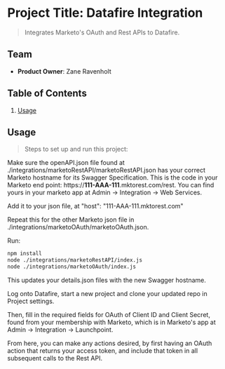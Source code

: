 # Project Title: Datafire Integration

> Integrates Marketo's OAuth and Rest APIs to Datafire.

## Team

  - __Product Owner__: Zane Ravenholt


## Table of Contents

1. [Usage](#Usage)


## Usage

> Steps to set up and run this project:

Make sure the openAPI.json file found at ./integrations/marketoRestAPI/marketoRestAPI.json has your correct Marketo hostname for its Swagger Specification. This is the code in your Marketo end point: 
https://**111-AAA-111**.mktorest.com/rest. You can find yours in your marketo app at Admin -> Integration -> Web Services.

Add it to your json file, at "host": "111-AAA-111.mktorest.com"

Repeat this for the other Marketo json file in ./integrations/marketoOAuth/marketoOAuth.json.

Run: 
```sh
npm install
node ./integrations/marketoRestAPI/index.js
node ./integrations/marketoOAuth/index.js
```

This updates your details.json files with the new Swagger hostname.

Log onto Datafire, start a new project and clone your updated repo in Project settings.

Then, fill in the required fields for OAuth of Client ID and Client Secret, found from your membership with Marketo, which is in Marketo's app at Admin -> Integration -> Launchpoint.

From here, you can make any actions desired, by first having an OAuth action that returns your access token, and include that token in all subsequent calls to the Rest API.